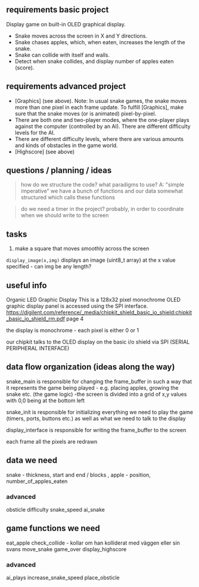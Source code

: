 ## requirements basic project
Display game on built-in OLED graphical display.
- Snake moves across the screen in X and Y directions.
- Snake chases apples, which, when eaten, increases the length of the snake.
- Snake can collide with itself and walls.
- Detect when snake collides, and display number of apples eaten (score).

## requirements advanced project
- [Graphics] (see above). Note: In usual snake games, the snake moves more than one pixel in each frame update. To fulfill [Graphics], make sure that the snake moves (or is animated) pixel-by-pixel.
- There are both one and two-player modes, where the one-player plays against the computer (controlled by an AI). There are different difficulty levels for the AI.
- There are different difficulty levels, where there are various amounts and kinds of obstacles in the game world.
- [Highscore] (see above)

## questions / planning / ideas
>how do we structure the code? what paradigms to use?
A: "simple imperative" we have a bunch of functions and our data somewhat structured which calls these functions

> do we need a timer in the project?
probably, in order to coordinate when we should write to the screen

## tasks
1) make a square that moves smoothly across the screen

`display_image(x,img)` displays an image (uint8_t array) at the x value specified - can img be any length?

## useful info
Organic LED Graphic Display 
This is a 128x32 pixel monochrome OLED graphic display panel is accessed using the SPI interface.
https://digilent.com/reference/_media/chipkit_shield_basic_io_shield:chipkit_basic_io_shield_rm.pdf page 4

the display is monochrome - each pixel is either 0 or 1

our chipkit talks to the OLED display on the  basic i/o shield via SPI (SERIAL PERIPHERAL INTERFACE)


## data flow organization (ideas along the way)
snake_main is responsible for changing the frame_buffer in such a way that it represents the game being played - e.g. placing apples, growing the snake etc. (the game logic)
-the screen is divided into a grid of x,y values with 0,0 being at the bottom left

snake_init is responsible for initializing everything we need to play the game (timers, ports, buttons etc.) as well as what we need to talk to the display

display_interface is responsible for writing the frame_buffer to the screen

each frame all the pixels are redrawn

## data we need
snake - thickness, start and end / blocks ,
apple - position,
number_of_apples_eaten 
### advanced
obsticle
difficulty
snake_speed
ai_snake
## game functions we need
eat_apple
check_collide - kollar om han kolliderat med väggen eller sin svans
move_snake
game_over
display_highscore
### advanced
ai_plays
increase_snake_speed
place_obsticle
